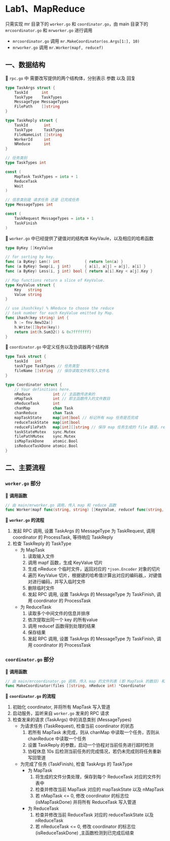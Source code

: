 # Lab1、MapReduce

只需实现 mr 目录下的 `worker.go` 和 `coordinator.go`，由 main 目录下的 `mrcoordinator.go` 和 `mrworker.go` 进行调用

- `mrcoordinator.go` 调用 `mr.MakeCoordinator(os.Args[1:], 10)`
- `mrworker.go` 调用 `mr.Worker(mapf, reducef)`

## 一、数据结构

:tulip: `rpc.go` 中 需要改写提供的两个结构体，分别表示 参数 以及 回复

```go
type TaskArgs struct {
	TaskId      int
	TaskType    TaskTypes
	MessageType MessageTypes
	FilePath    []string
}

type TaskReply struct {
	TaskId       int
	TaskType     TaskTypes
	FileNameList []string
	WorkerId     int
	NReduce      int
}

// 任务类别
type TaskTypes int

const (
	MapTask TaskTypes = iota + 1
	ReduceTask
	Wait
)

// 信息类别是 请求任务 还是 已完成任务
type MessageTypes int

const (
	TaskRequest MessageTypes = iota + 1
	TaskFinish
)
```

:tulip: `worker.go` 中已经提供了键值对的结构体 KeyVaule，以及相应的哈希函数

```go
type ByKey []KeyValue

// for sorting by key.
func (a ByKey) Len() int           { return len(a) }
func (a ByKey) Swap(i, j int)      { a[i], a[j] = a[j], a[i] }
func (a ByKey) Less(i, j int) bool { return a[i].Key < a[j].Key }

// Map functions return a slice of KeyValue.
type KeyValue struct {
	Key   string
	Value string
}

// use ihash(key) % NReduce to choose the reduce
// task number for each KeyValue emitted by Map.
func ihash(key string) int {
	h := fnv.New32a()
	h.Write([]byte(key))
	return int(h.Sum32() & 0x7fffffff)
}
```

:tulip: `coordinator.go` 中定义任务以及协调器两个结构体

```go
type Task struct {
	taskId   int
	taskType TaskTypes // 任务类型
	fileName []string  // 保存读取文件和写入文件名
}

type Coordinator struct {
	// Your definitions here.
	nReduce          int // 主函数传进来的
	nMapTask         int // 即主函数传入的文件数目
	nReduceTask      int
	chanMap          chan Task
	chanReduce       chan Task
	mapTaskState     map[int]bool // 标记所有 map 任务是否完成
	reduceTaskState  map[int]bool
	reduceFilePath   map[int][]string // 保存 map 任务生成的 file 路径，reduce 读取
	taskStateMutex   sync.Mutex
	filePathMutex    sync.Mutex
	isMapTaskDone    atomic.Bool
	isReduceTaskDone atomic.Bool
}
```

## 二、主要流程


### `worker.go` 部分

:cherry_blossom: **调用函数**

```go
// 由 main/mrworker.go 调用，传入 map 和 reduce 函数
func Worker(mapf func(string, string) []KeyValue, reducef func(string, []string) string)
```

:cherry_blossom: **`worker.go` 的流程**

1. 发起 RPC 调用, 设置 TaskArgs 的 MessageType 为 TaskRequest, 调用 coordinator 的 ProcessTask, 等待响应 TaskReply
2. 检查 TaskReply 的 TaskType 
    - 为 MapTask 
        1. 读取输入文件
        2. 调用 mapf 函数，生成 KeyValue 切片
		3. 生成 nReduce 个临时文件，返回对应的 `*json.Encoder` 对象的切片
        4. 遍历 KeyValue 切片，根据键的哈希值计算出对应的编码器,，对键值对进行编码，并写入临时文件
        5. 删除临时文件
        6. 发起 RPC 调用, 设置 TaskArgs 的 MessageType 为 TaskFinish, 调用 coordinator 的 ProcessTask
    - 为 ReduceTask
        1. 读取多个中间文件的信息并排序
        2. 依次提取出同一个 key 的所有value
        3. 调用 reducef 函数得到处理的结果
        4. 保存结果
        5. 发起 RPC 调用, 设置 TaskArgs 的 MessageType 为 TaskFinish, 调用 coordinator 的 ProcessTask

### `coordinator.go` 部分

:cherry_blossom: **调用函数**
```go
// 由 main/mrcoordinator.go 调用，传入 map 的文件列表 (即 MapTask 的数目) 和 ReduceTask 的数目
func MakeCoordinator(files []string, nReduce int) *Coordinator
```

:cherry_blossom: **`coordinator.go` 的流程**
1. 初始化 coordinator, 并将所有 MapTask 写入管道
2. 启动服务，监听来自 `worker.go` 发来的 RPC 请求
3. 检查发来的请求 (TaskArgs) 中的消息类别 (MessageTypes)
    - 为请求任务 (TaskRequest), 检查当前 coordinator 的状态
        1. 若所有 MapTask 未完成，则从 chanMap 中读取一个任务，否则从 chanReduce 中读取一个任务
        2. 设置 TaskReply 的参数，启动一个协程对当前任务进行超时检测
        3. 协程休息 10s 后检测当前任务的完成情况，若仍未完成则将任务重新写回管道
    - 为完成了任务 (TaskFinish), 检查 TaskArgs 的 TaskType
        - 为 MapTask
            1. 将生成的文件分类处理，保存到每个 ReduceTask 对应的文件列表中
            2. 检查并修改当前 MapTask 对应的 mapTaskState 以及 nMapTask
            3. 若 nMapTask <= 0, 修改 coordinator 的标志位 (isMapTaskDone) 并将所有 ReduceTask 写入管道
        - 为 ReduceTask
            1. 检查并修改当前 ReduceTask 对应的 reduceTaskState 以及 nReduceTask
            2. 若 nReduceTask <= 0, 修改 coordinator 的标志位 (isReduceTaskDone) ,主函数检测到已完成后结束

